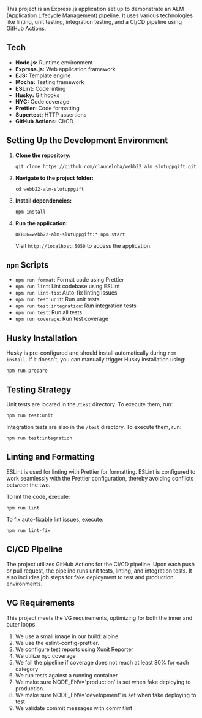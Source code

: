 This project is an Express.js application set up to demonstrate an ALM (Application Lifecycle Management) pipeline. It uses various technologies like linting, unit testing, integration testing, and a CI/CD pipeline using GitHub Actions.

## Tech

- **Node.js:** Runtime environment
- **Express.js:** Web application framework
- **EJS:** Template engine
- **Mocha:** Testing framework
- **ESLint:** Code linting
- **Husky:** Git hooks
- **NYC:** Code coverage
- **Prettier:** Code formatting
- **Supertest:** HTTP assertions
- **GitHub Actions:** CI/CD

## Setting Up the Development Environment

1.  **Clone the repository:**

    `git clone https://github.com/claudeloba/webb22_alm_slutuppgift.git`

2.  **Navigate to the project folder:**

    `cd webb22-alm-slutuppgift`

3.  **Install dependencies:**

    `npm install`

4.  **Run the application:**

    `DEBUG=webb22-alm-slutuppgift:* npm start`

    Visit `http://localhost:5050` to access the application.

## `npm` Scripts

- `npm run format`: Format code using Prettier
- `npm run lint`: Lint codebase using ESLint
- `npm run lint-fix`: Auto-fix linting issues
- `npm run test:unit`: Run unit tests
- `npm run test:integration`: Run integration tests
- `npm run test`: Run all tests
- `npm run coverage`: Run test coverage

## Husky Installation

Husky is pre-configured and should install automatically during `npm install`. If it doesn't, you can manually trigger Husky installation using:

`npm run prepare`

## Testing Strategy

Unit tests are located in the `/test` directory. To execute them, run:

`npm run test:unit`

Integration tests are also in the `/test` directory. To execute them, run:

`npm run test:integration`

## Linting and Formatting

ESLint is used for linting with Prettier for formatting. ESLint is configured to work seamlessly with the Prettier configuration, thereby avoiding conflicts between the two.

To lint the code, execute:

`npm run lint`

To fix auto-fixable lint issues, execute:

`npm run lint-fix`

## CI/CD Pipeline

The project utilizes GitHub Actions for the CI/CD pipeline. Upon each push or pull request, the pipeline runs unit tests, linting, and integration tests. It also includes job steps for fake deployment to test and production environments.

## VG Requirements

This project meets the VG requirements, optimizing for both the inner and outer loops.

1.  We use a small image in our build: alpine.
2.  We use the eslint-config-prettier.
3.  We configure test reports using Xunit Reporter
4.  We utilize nyc coverage
5.  We fail the pipeline if coverage does not reach at least 80% for each category
6.  We run tests against a running container
7.  We make sure NODE_ENV='production' is set when fake deploying to production.
8.  We make sure NODE_ENV='development' is set when fake deploying to test
9.  We validate commit messages with commitlint
